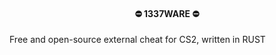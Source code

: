 <h4 align="center">
  ⛔ 1337WARE ⛔
</h4>
Free and open-source external cheat for CS2, written in RUST
